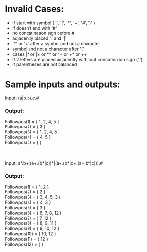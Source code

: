 <h1>Invalid Cases:</h1>
<ul>
  
  <li>if start with symbol ( '.', '|', '*', '+', '#', ')' )</li>
  <li>if doesn't end with '#'</li>
  <li>no concatination sign before #</li>
  <li>adjacently placed '.' and '|'</li>
  <li>'*' or '+' after a symbol and not a character</li>
  <li>symbol and not a character after '('</li>
  <li>cases |* or |+ or ** or *+ or +* or ++ </li>
  <li>if 2 letters are placed adjacently withpout concatination sign ('.')</li>
  <li>if parentheses are not balanced</li>
  
</ul>


<h1>Sample inputs and outputs:</h1>

Input: (a|b.b)*.c*.#
<h3>Output:</h3>
Followpos(1) = { 1, 2, 4, 5 } <br>
Followpos(2) = { 3 }<br>
Followpos(3) = { 1, 2, 4, 5 }<br>
Followpos(4) = { 4, 5 }<br>
Followpos(5) = {  }<br>
<br><br><br>
Input: a*.b+|(a+.(b*|c))*|(a+.(b*|c+.(a+.b*|c))).#
<h3>Output:</h3>
Followpos(1) = { 1, 2 }<br>
Followpos(2) = { 2 }<br>
Followpos(3) = { 3, 4, 5, 3 }<br>
Followpos(4) = { 4, 3 }<br>
Followpos(5) = { 3 }<br>
Followpos(6) = { 6, 7, 8, 12 }<br>
Followpos(7) = { 7, 12 }<br>
Followpos(8) = { 8, 9, 11 }<br>
Followpos(9) = { 9, 10, 12 }<br>
Followpos(10) = { 10, 12 }<br>
Followpos(11) = { 12 }<br>
Followpos(12) = {  }<br>
